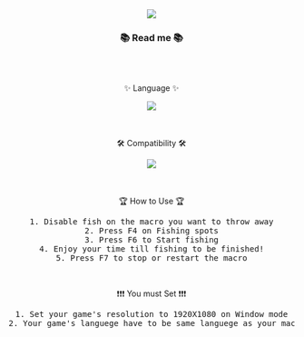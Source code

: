 <div align=center>
	<img src="https://capsule-render.vercel.app/api?type=waving&color=auto&height=200&section=header&text=Longvinter%20AFK%20Fishing&fontSize=60" />	
</div>
<div align=center>
	<h3>📚 Read me 📚</h3><br><br>
	<p>✨ Language ✨</p>
</div>
<div align="center">
	<img src="https://img.shields.io/badge/AutoHotKey-334455?style=flat&logo=AutoHotkey&logoColor=white" />
</div>
<br><br>
<div align=center>
	<p>🛠 Compatibility 🛠</p>
</div>
<div align="center">
	<img src="https://img.shields.io/badge/Windows-0078D6?style=flat&logo=Windows&logoColor=white" />
</div>
<br>

<div align=center>

<br>
<p>🏆 How to Use 🏆</p>
<pre>
1. Disable fish on the macro you want to throw away
2. Press F4 on Fishing spots
3. Press F6 to Start fishing
4. Enjoy your time till fishing to be finished!
5. Press F7 to stop or restart the macro
</pre>
<br>
<p>❗❗❗ You must Set ❗❗❗</p>
<pre>
1. Set your game's resolution to 1920X1080 on Window mode
2. Your game's languege have to be same languege as your macro (English or Korean)
</pre>

</div>
